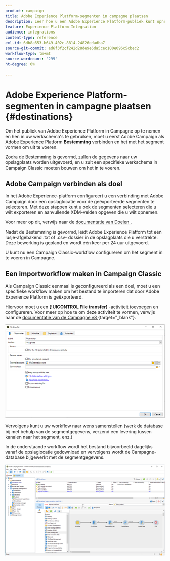 ```yaml
---
product: campaign
title: Adobe Experience Platform-segmenten in campagne plaatsen
description: Leer hoe u een Adobe Experience Platform-publiek kunt opnemen in Campaign Classic
feature: Experience Platform Integration
audience: integrations
content-type: reference
exl-id: 6db8a653-b649-402c-8814-24826edadba7
source-git-commit: ad6f3f2cf242d28de9e6da5cec100e096c5cbec2
workflow-type: tm+mt
source-wordcount: '299'
ht-degree: 0%

---
```


# Adobe Experience Platform-segmenten in campagne plaatsen {#destinations}



Om het publiek van Adobe Experience Platform in Campagne op te nemen en hen in uw werkschema&#39;s te gebruiken, moet u eerst Adobe Campaign als Adobe Experience Platform **Bestemming** verbinden en het met het segment vormen om uit te voeren.

Zodra de Bestemming is gevormd, zullen de gegevens naar uw opslagplaats worden uitgevoerd, en u zult een specifieke werkschema in Campaign Classic moeten bouwen om het in te voeren.

## Adobe Campaign verbinden als doel

In het Adobe Experience-platform configureert u een verbinding met Adobe Campaign door een opslaglocatie voor de geëxporteerde segmenten te selecteren. Met deze stappen kunt u ook de segmenten selecteren die u wilt exporteren en aanvullende XDM-velden opgeven die u wilt opnemen.

Voor meer op dit, verwijs naar de [&#x200B; documentatie van Doelen &#x200B;](https://experienceleague.adobe.com/docs/experience-platform/destinations/catalog/email-marketing/adobe-campaign.html?lang=nl-NL).

Nadat de Bestemming is gevormd, leidt Adobe Experience Platform tot een lusje-afgebakend .txt of .csv- dossier in de opslagplaats die u verstrekte. Deze bewerking is gepland en wordt één keer per 24 uur uitgevoerd.

U kunt nu een Campaign Classic-workflow configureren om het segment in te voeren in Campagne.

## Een importworkflow maken in Campaign Classic

Als Campaign Classic eenmaal is geconfigureerd als een doel, moet u een specifieke workflow maken om het bestand te importeren dat door Adobe Experience Platform is geëxporteerd.

Hiervoor moet u een **[!UICONTROL File transfer]** -activiteit toevoegen en configureren. Voor meer op hoe te om deze activiteit te vormen, verwijs naar de [&#x200B; documentatie van de Campagne v8 &#x200B;](https://experienceleague.adobe.com/docs/campaign/automation/workflows/wf-activities/event-activities/file-transfer.html?lang=nl-NL){target="_blank"}.

![](assets/rtcdp-file-transfer.png)

Vervolgens kunt u uw workflow naar wens samenstellen (werk de database bij met behulp van de segmentgegevens, verzend een levering tussen kanalen naar het segment, enz.)

In de onderstaande workflow wordt het bestand bijvoorbeeld dagelijks vanaf de opslaglocatie gedownload en vervolgens wordt de Campagne-database bijgewerkt met de segmentgegevens.

![](assets/rtcdp-workflow.png)
